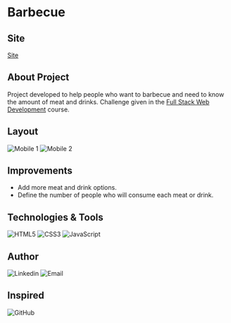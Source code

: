 # Barbecue

## Site 
[Site](https://barbecue.netlify.app)

## About Project
Project developed to help people who want to barbecue and need to know the amount of meat and drinks. Challenge given in the [Full Stack Web Development](https://programadorbr.com) course. 

## Layout
![Mobile 1](https://github.com/Zucheli/Barbecue/blob/main/assets/Churrascômetro.png) 
![Mobile 2](https://github.com/Zucheli/Barbecue/blob/main/assets/Churrascômetro2.png)

## Improvements
- Add more meat and drink options.
- Define the number of people who will consume each meat or drink. 

## Technologies & Tools
![HTML5](https://img.shields.io/badge/HTML5-E34F26?style=for-the-badge&logo=html5&logoColor=white)
![CSS3](https://img.shields.io/badge/CSS3-1572B6?style=for-the-badge&logo=css3&logoColor=white)
![JavaScript](https://img.shields.io/badge/JavaScript-323330?style=for-the-badge&logo=javascript&logoColor=F7DF1E)

## Author
![Linkedin](https://img.shields.io/badge/Mateus_Zucheli-0077B5?style=for-the-badge&logo=linkedin&logoColor=white)
![Email](https://img.shields.io/badge/mateuszucheli@hotmail.com-0078D4?style=for-the-badge&logo=microsoft-outlook&logoColor=white)

## Inspired
![GitHub](https://img.shields.io/badge/antonvinicius-100000?style=for-the-badge&logo=github&logoColor=white)
